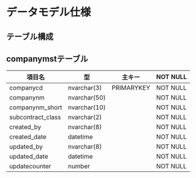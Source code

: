 # データモデル仕様

## テーブル構成
## companymstテーブル
| 項目名                   | 型           | 主キー      | NOT NULL |
| ----------------------- | ------------ | ---------- | -------- |
| companycd               | nvarchar(3)  | PRIMARYKEY | NOT NULL |
| companynm               | nvarchar(50) |            | NOT NULL |
| companynm_short         | nvarchar(10) |            | NOT NULL |
| subcontract_class       | nvarchar(2)  |            | NOT NULL |
| created_by              | nvarchar(8)  |            | NOT NULL |
| created_date            | datetime     |            | NOT NULL |
| updated_by              | nvarchar(8)  |            | NOT NULL |
| updated_date            | datetime     |            | NOT NULL |
| updatecounter           | number       |            | NOT NULL |

